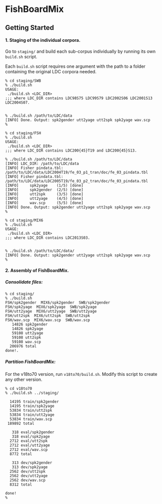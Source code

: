 # FishBoardMix


## Getting Started

#### 1. Staging of the individual corpora.
Go to `staging/` and build each sub-corpus individually by running its own `build.sh` script.

Each `build.sh` script requires one argument with the path to a folder containing the original LDC corpora needed.


```
% cd staging/SWB
% ./build.sh 
USAGE:
 ./build.sh <LDC_DIR>
;;; where LDC_DIR contains LDC98S75 LDC99S79 LDC2002S06 LDC2001S13 LDC2004S07.


% ./build.sh /path/to/LDC/data
[INFO] Done. Output: spk2gender utt2yage utt2spk spk2yage wav.scp
%
```

```
% cd staging/FSH
% ./build.sh 
USAGE:
 ./build.sh <LDC_DIR>
;;; where LDC_DIR contains LDC200{45}T19 and LDC200{45}S13.

% ./build.sh /path/to/LDC/data
[INFO] LDC_DIR: /path/to/LDC/data
[INFO] Fisher pindata.tbl: /path/to/LDC/data/LDC2004T19/fe_03_p1_tran/doc/fe_03_pindata.tbl
[INFO] Fisher pindata.tbl: /path/to/LDC/data/LDC2005T19/fe_03_p2_tran/doc/fe_03_pindata.tbl
[INFO]     spk2yage    (1/5) [done]
[INFO]     spk2gender  (2/5) [done]
[INFO]     utt2spk     (3/5) [done]
[INFO]     utt2yage    (4/5) [done]
[INFO]     wav.scp     (5/5) [done]
[INFO] Done. Output: spk2gender utt2yage utt2spk spk2yage wav.scp
%
```


```
% cd staging/MIX6
% ./build.sh 
USAGE:
 ./build.sh <LDC_DIR>
;;; where LDC_DIR contains LDC2013S03.


% ./build.sh /path/to/LDC/data/
[INFO] Done. Output: spk2gender utt2yage utt2spk spk2yage wav.scp
%
```




#### 2. Assembly of FishBoardMix.

##### Consolidate files:
```
% cd staging/
% ./build.sh
FSH/spk2gender	MIX6/spk2gender  SWB/spk2gender
FSH/spk2yage  MIX6/spk2yage  SWB/spk2yage
FSH/utt2yage  MIX6/utt2yage  SWB/utt2yage
FSH/utt2spk  MIX6/utt2spk  SWB/utt2spk
FSH/wav.scp  MIX6/wav.scp  SWB/wav.scp
   14826 spk2gender
   14826 spk2yage
   59108 utt2yage
   59108 utt2spk
   59108 wav.scp
  206976 total
done!.
```

##### Partition FishBoardMix:

For the v18to70 version, run `v18to70/build.sh`. Modify this script to create any other version.

```
% cd v18to70
% ./build.sh ../staging/

  14195 train/spk2gender
  14195 train/spk2yage
  53834 train/utt2spk
  53834 train/utt2yage
  53834 train/wav.scp
 189892 total

   318 eval/spk2gender
   318 eval/spk2yage
  2712 eval/utt2spk
  2712 eval/utt2yage
  2712 eval/wav.scp
  8772 total

   313 dev/spk2gender
   313 dev/spk2yage
  2562 dev/utt2spk
  2562 dev/utt2yage
  2562 dev/wav.scp
  8312 total

done!
%
```
